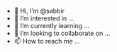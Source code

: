 - 👋 Hi, I’m @sabbir
- 👀 I’m interested in ...
- 🌱 I’m currently learning ...
- 💞️ I’m looking to collaborate on ...
- 📫 How to reach me ...

<!---
sabbirex/sabbirex is a ✨ special ✨ repository because its `README.md` (this file) appears on your GitHub profile.
You can click the Preview link to take a look at your changes.
--->
